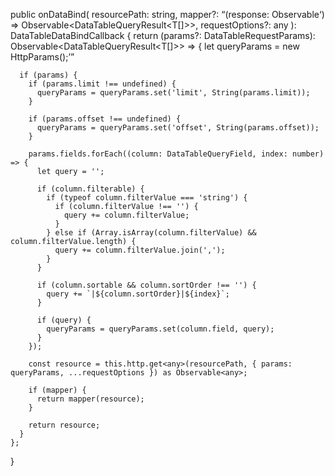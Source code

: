   public onDataBind(
    resourcePath: string,
    mapper?: <Q>(response: Observable<Q>) => Observable<DataTableQueryResult<T[]>>,
    requestOptions?: any
  ): DataTableDataBindCallback {
    return (params?: DataTableRequestParams): Observable<DataTableQueryResult<T[]>> => {
      let queryParams = new HttpParams();

      if (params) {
        if (params.limit !== undefined) {
          queryParams = queryParams.set('limit', String(params.limit));
        }

        if (params.offset !== undefined) {
          queryParams = queryParams.set('offset', String(params.offset));
        }

        params.fields.forEach((column: DataTableQueryField, index: number) => {
          let query = '';

          if (column.filterable) {
            if (typeof column.filterValue === 'string') {
              if (column.filterValue !== '') {
                query += column.filterValue;
              }
            } else if (Array.isArray(column.filterValue) && column.filterValue.length) {
              query += column.filterValue.join(',');
            }
          }

          if (column.sortable && column.sortOrder !== '') {
            query += `|${column.sortOrder}|${index}`;
          }

          if (query) {
            queryParams = queryParams.set(column.field, query);
          }
        });

        const resource = this.http.get<any>(resourcePath, { params: queryParams, ...requestOptions }) as Observable<any>;

        if (mapper) {
          return mapper(resource);
        }

        return resource;
      }
    };
  }
